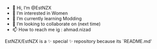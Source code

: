 - 👋 Hi, I’m @EstNZX
- 👀 I’m interested in Women
- 🌱 I’m currently learning Modding 
- 💞️ I’m looking to collaborate on (next time)
- 📫 How to reach me ig : ahmad.nizad 


EstNZX/EstNZX is a ✨ special ✨ repository because its `README.md'
